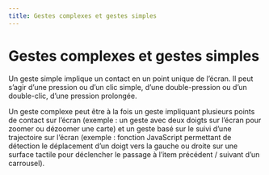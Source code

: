 ```yaml
---
title: Gestes complexes et gestes simples
---
```


# Gestes complexes et gestes simples


Un geste simple implique un contact en un point unique de l’écran. Il peut s’agir d’une pression ou d’un clic simple, d’une double-pression ou d’un double-clic, d’une pression prolongée.

Un geste complexe peut être à la fois un geste impliquant plusieurs points de contact sur l’écran (exemple : un geste avec deux doigts sur l’écran pour zoomer ou dézoomer une carte) et un geste basé sur le suivi d’une trajectoire sur l’écran (exemple : fonction JavaScript permettant de détection le déplacement d’un doigt vers la gauche ou droite sur une surface tactile pour déclencher le passage à l’item précédent / suivant d’un carrousel).
